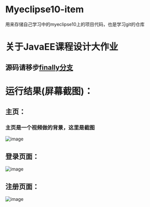 # Myeclipse10-item
用来存储自己学习中的myeclipse10上的项目代码，也是学习git的仓库  
# 关于JavaEE课程设计大作业
## 源码请移步[finally分支](https://github.com/huchiyv/Myeclipse10-item/tree/finally)
# 运行结果(屏幕截图)：
## 主页：  
### 主页是一个视频做的背景，这里是截图
![image](https://user-images.githubusercontent.com/105366249/179901938-14c88e16-268f-44fb-a408-e7d3e1acf620.png)


 
## 登录页面：  
![image](https://user-images.githubusercontent.com/105366249/179901957-66f7a963-52d2-4042-a77e-85c1bb83854f.png)

 
## 注册页面：  
![image](https://user-images.githubusercontent.com/105366249/179902169-8728e8d0-ac21-48d1-889f-952d30104883.png)

